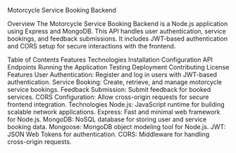 Motorcycle Service Booking Backend


Overview
The Motorcycle Service Booking Backend is a Node.js application using Express and MongoDB. This API handles user authentication, service bookings, and feedback submissions. It includes JWT-based authentication and CORS setup for secure interactions with the frontend.

Table of Contents
Features
Technologies
Installation
Configuration
API Endpoints
Running the Application
Testing
Deployment
Contributing
License
Features
User Authentication: Register and log in users with JWT-based authentication.
Service Booking: Create, retrieve, and manage motorcycle service bookings.
Feedback Submission: Submit feedback for booked services.
CORS Configuration: Allow cross-origin requests for secure frontend integration.
Technologies
Node.js: JavaScript runtime for building scalable network applications.
Express: Fast and minimal web framework for Node.js.
MongoDB: NoSQL database for storing user and service booking data.
Mongoose: MongoDB object modeling tool for Node.js.
JWT: JSON Web Tokens for authentication.
CORS: Middleware for handling cross-origin requests.
